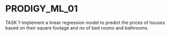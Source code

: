 # PRODIGY_ML_01
TASK 1-Implement a linear regression model to predict the prices of houses based on their square footage and no of bed rooms and bathrooms
